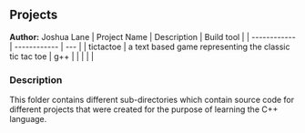 ## Projects

**Author:** Joshua Lane
| Project Name | Description | Build tool |
| ------------ | ------------ | --- |
| tictactoe | a text based game representing the classic tic tac toe | g++ |
|  |  |  |

### Description

This folder contains different sub-directories which contain source code for different projects that were created for the purpose of learning the C++ language.